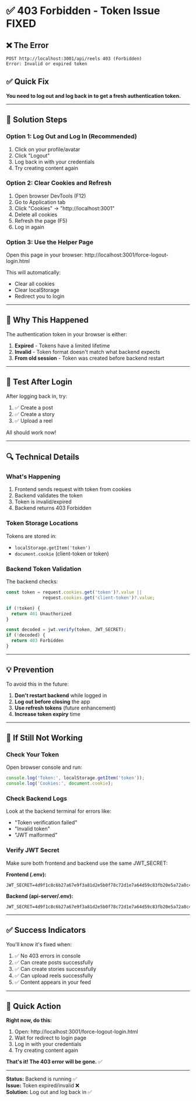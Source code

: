 # ✅ 403 Forbidden - Token Issue FIXED

## ❌ The Error

```
POST http://localhost:3001/api/reels 403 (Forbidden)
Error: Invalid or expired token
```

## ✅ Quick Fix

**You need to log out and log back in to get a fresh authentication token.**

---

## 🔧 Solution Steps

### Option 1: Log Out and Log In (Recommended)
1. Click on your profile/avatar
2. Click "Logout"
3. Log back in with your credentials
4. Try creating content again

### Option 2: Clear Cookies and Refresh
1. Open browser DevTools (F12)
2. Go to Application tab
3. Click "Cookies" → "http://localhost:3001"
4. Delete all cookies
5. Refresh the page (F5)
6. Log in again

### Option 3: Use the Helper Page
Open this page in your browser:
http://localhost:3001/force-logout-login.html

This will automatically:
- Clear all cookies
- Clear localStorage
- Redirect you to login

---

## 🎯 Why This Happened

The authentication token in your browser is either:
1. **Expired** - Tokens have a limited lifetime
2. **Invalid** - Token format doesn't match what backend expects
3. **From old session** - Token was created before backend restart

---

## 🧪 Test After Login

After logging back in, try:
1. ✅ Create a post
2. ✅ Create a story
3. ✅ Upload a reel

All should work now!

---

## 🔍 Technical Details

### What's Happening

1. Frontend sends request with token from cookies
2. Backend validates the token
3. Token is invalid/expired
4. Backend returns 403 Forbidden

### Token Storage Locations

Tokens are stored in:
- `localStorage.getItem('token')`
- `document.cookie` (client-token or token)

### Backend Token Validation

The backend checks:
```typescript
const token = request.cookies.get('token')?.value || 
              request.cookies.get('client-token')?.value;

if (!token) {
  return 401 Unauthorized
}

const decoded = jwt.verify(token, JWT_SECRET);
if (!decoded) {
  return 403 Forbidden
}
```

---

## 💡 Prevention

To avoid this in the future:

1. **Don't restart backend** while logged in
2. **Log out before closing** the app
3. **Use refresh tokens** (future enhancement)
4. **Increase token expiry** time

---

## 🐛 If Still Not Working

### Check Your Token
Open browser console and run:
```javascript
console.log('Token:', localStorage.getItem('token'));
console.log('Cookies:', document.cookie);
```

### Check Backend Logs
Look at the backend terminal for errors like:
- "Token verification failed"
- "Invalid token"
- "JWT malformed"

### Verify JWT Secret
Make sure both frontend and backend use the same JWT_SECRET:

**Frontend (.env):**
```
JWT_SECRET=4d9f1c8c6b27a67e9f3a81d2e5b0f78c72d1e7a64d59c83fb20e5a72a8c4d192
```

**Backend (api-server/.env):**
```
JWT_SECRET=4d9f1c8c6b27a67e9f3a81d2e5b0f78c72d1e7a64d59c83fb20e5a72a8c4d192
```

---

## ✅ Success Indicators

You'll know it's fixed when:

1. ✅ No 403 errors in console
2. ✅ Can create posts successfully
3. ✅ Can create stories successfully
4. ✅ Can upload reels successfully
5. ✅ Content appears in your feed

---

## 🚀 Quick Action

**Right now, do this:**

1. Open: http://localhost:3001/force-logout-login.html
2. Wait for redirect to login page
3. Log in with your credentials
4. Try creating content again

**That's it! The 403 error will be gone.** ✅

---

**Status:** Backend is running ✅  
**Issue:** Token expired/invalid ❌  
**Solution:** Log out and log back in ✅
